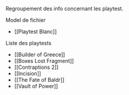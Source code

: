 Regroupement des info concernant les playtest.

Model de fichier
- [[Playtest Blanc]]


Liste des playtests
- [[Builder of Greece]]
- [[Boxes Lost Fragment]]
- [[Contraptions 2]]
- [[Incision]]
- [[The Fate of Baldr]]
- [[Vault of Power]]
